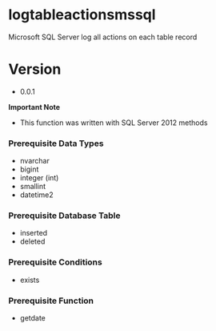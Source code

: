 # logtableactionsmssql
Microsoft SQL Server log all actions on each table record

# Version
* 0.0.1

**Important Note**
* This function was written with SQL Server 2012 methods

### Prerequisite Data Types
* nvarchar
* bigint
* integer (int)
* smallint
* datetime2

### Prerequisite Database Table
* inserted
* deleted

### Prerequisite Conditions
* exists

### Prerequisite Function
* getdate
